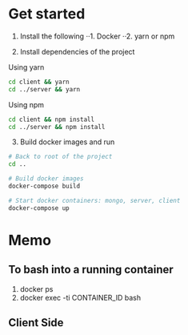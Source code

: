 # Get started
1. Install the following
··1. Docker
··2. yarn or npm 

2. Install dependencies of the project

Using yarn
```bash
cd client && yarn
cd ../server && yarn
```

Using npm
```bash
cd client && npm install
cd ../server && npm install
```

3. Build docker images and run
```bash
# Back to root of the project
cd ..

# Build docker images
docker-compose build

# Start docker containers: mongo, server, client
docker-compose up
```

# Memo
## To bash into a running container
1. docker ps
2. docker exec -ti CONTAINER_ID bash

## Client Side
